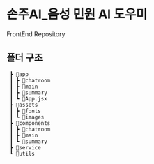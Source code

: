 # 손주AI_음성 민원 AI 도우미
FrontEnd Repository


## 폴더 구조

```📦src
 ┣ 📂app
 ┃ ┣ 📂chatroom
 ┃ ┣ 📂main
 ┃ ┣ 📂summary
 ┃ ┗ 📜App.jsx
 ┣ 📂assets
 ┃ ┣ 📂fonts
 ┃ ┗ 📂images
 ┣ 📂components
 ┃ ┣ 📂chatroom
 ┃ ┣ 📂main
 ┃ ┗ 📂summary
 ┣ 📂service
 ┗ 📂utils
 ```